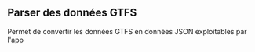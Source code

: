 ## Parser des données GTFS
Permet de convertir les données GTFS en données JSON exploitables par l'app
